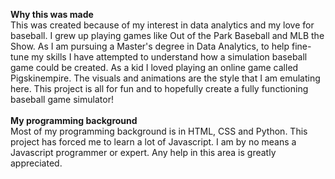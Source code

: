 <b>Why this was made</b><br>
This was created because of my interest in data analytics and my love for baseball. I grew up playing games like Out of the Park Baseball and MLB the Show. As I am pursuing a Master's degree in Data Analytics, to help fine-tune my skills I have attempted to understand how a simulation baseball game could be created. As a kid I loved playing an online game called Pigskinempire. The visuals and animations are the style that I am emulating here. This project is all for fun and to hopefully create a fully functioning baseball game simulator!<br><br>
<b>My programming background</b><br>
Most of my programming background is in HTML, CSS and Python. This project has forced me to learn a lot of Javascript. I am by no means a Javascript programmer or expert. Any help in this area is greatly appreciated.
